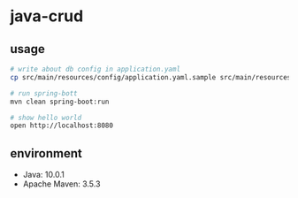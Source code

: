 # java-crud

## usage

```sh
# write about db config in application.yaml
cp src/main/resources/config/application.yaml.sample src/main/resources/config/application.yaml

# run spring-bott
mvn clean spring-boot:run

# show hello world
open http://localhost:8080
```

## environment

- Java: 10.0.1
- Apache Maven: 3.5.3
